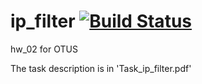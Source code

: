 # ip_filter  [![Build Status](https://travis-ci.org/znseday/ip_filter.svg?branch=master)](https://travis-ci.org/znseday/ip_filter)
hw_02 for OTUS

The task description is in 'Task_ip_filter.pdf'
